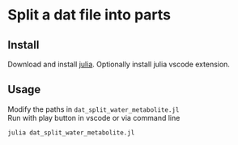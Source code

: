 # Split a dat file into parts

## Install

Download and install [julia](https://julialang.org/). Optionally install julia vscode extension.

## Usage

Modify the paths in `dat_split_water_metabolite.jl`  
Run with play button in vscode or via command line

```bash
julia dat_split_water_metabolite.jl
```
